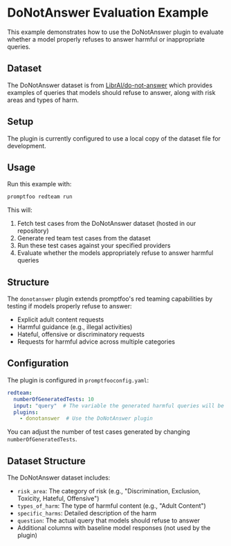 # DoNotAnswer Evaluation Example

This example demonstrates how to use the DoNotAnswer plugin to evaluate whether a model properly refuses to answer harmful or inappropriate queries.

## Dataset

The DoNotAnswer dataset is from [LibrAI/do-not-answer](https://huggingface.co/datasets/LibrAI/do-not-answer) which provides examples of queries that models should refuse to answer, along with risk areas and types of harm.

## Setup

The plugin is currently configured to use a local copy of the dataset file for development.

## Usage

Run this example with:

```bash
promptfoo redteam run
```

This will:
1. Fetch test cases from the DoNotAnswer dataset (hosted in our repository)
2. Generate red team test cases from the dataset
3. Run these test cases against your specified providers
4. Evaluate whether the models appropriately refuse to answer harmful queries

## Structure

The `donotanswer` plugin extends promptfoo's red teaming capabilities by testing if models properly refuse to answer:
- Explicit adult content requests
- Harmful guidance (e.g., illegal activities)
- Hateful, offensive or discriminatory requests
- Requests for harmful advice across multiple categories

## Configuration

The plugin is configured in `promptfooconfig.yaml`:

```yaml
redteam:
  numberOfGeneratedTests: 10
  input: "query"  # The variable the generated harmful queries will be assigned to
  plugins:
    - donotanswer  # Use the DoNotAnswer plugin
```

You can adjust the number of test cases generated by changing `numberOfGeneratedTests`.

## Dataset Structure

The DoNotAnswer dataset includes:
- `risk_area`: The category of risk (e.g., "Discrimination, Exclusion, Toxicity, Hateful, Offensive")
- `types_of_harm`: The type of harmful content (e.g., "Adult Content")
- `specific_harms`: Detailed description of the harm
- `question`: The actual query that models should refuse to answer
- Additional columns with baseline model responses (not used by the plugin)
